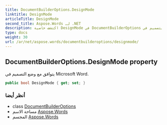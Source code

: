 ```yaml
---
title: DocumentBuilderOptions.DesignMode
linktitle: DesignMode
articleTitle: DesignMode
second_title: Aspose.Words لـ .NET
description: اكتشف خاصية DesignMode في DocumentBuilderOptions لتحسين تجربة تحرير المستندات الخاصة بك، على غرار وضع التصميم في Microsoft Word.
type: docs
weight: 30
url: /ar/net/aspose.words/documentbuilderoptions/designmode/
---
```

## DocumentBuilderOptions.DesignMode property

يتوافق مع وضع التصميم في Microsoft Word.

```csharp
public bool DesignMode { get; set; }
```

### أنظر أيضا

* class [DocumentBuilderOptions](../)
* مساحة الاسم [Aspose.Words](../../../aspose.words/)
* المجسم [Aspose.Words](../../../)
